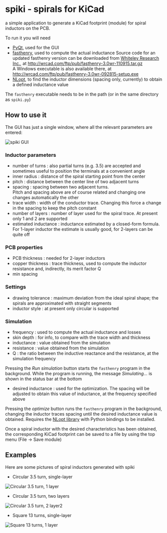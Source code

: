 # spiki - spirals for KiCad

a simple application to generate a KiCad footprint (module) for spiral inductors on the PCB.

To run it you will need
- [PyQt](https://wiki.python.org/moin/PyQt), used for the GUI
- [fasthenry](http://www.rle.mit.edu/cpg/research_codes.htm), used to compute the actual inductance
  Source code for an updated fasthenry version can be downloaded from [Whiteley Research Inc.](http://wrcad.com/freestuff.html), at http://wrcad.com/ftp/pub/fasthenry-3.0wr-110915.tar.gz  
  A Windows executable is also available there, at http://wrcad.com/ftp/pub/fasthenry-3.0wr-092815-setup.exe
- [NLopt](http://ab-initio.mit.edu/wiki/index.php/NLopt), to find the inductor dimensions (spacing only, currently) to obtain a defined inductance value

The `fasthenry` executable needs to be in the path (or in the same directory as `spiki.py`)

## How to use it

The GUI has just a single window, where all the relevant parameters are entered:

![spiki GUI](https://raw.github.com/in3otd/spiki/gh-pages/spiki.png)

### Inductor parameters
- number of turns : also partial turns (e.g. 3.5) are accepted and sometimes useful to position the terminals at a convenient angle
- inner radius : distance of the spiral starting point from the center
- pitch : distance between the center line of two adjacent turns
- spacing : spacing between two adjacent turns.  
  Pitch and spacing above are of course related and changing one changes automatically the other
- trace width : width of the conductor trace. Changing this force a change in the spacing to keep the pitch constant
- number of layers : number of layer used for the spiral trace. At present only 1 and 2 are supported
- estimated inductance : inductance estimated by a closed-form formula.
  For 1-layer inductor the estimate is usually good, for 2-layers can be quite off

### PCB properties
- PCB thickness : needed for 2-layer inductors
- copper thickness : trace thickness, used to compute the inductor resistance and, indirectly, its merit factor Q
- min spacing

### Settings
- drawing tolerance : maximum deviation from the ideal spiral shape; the spirals are approximated with straight segments
- inductor style : at present only circular is supported

### Simulation
- frequency : used to compute the actual inductance and losses
- skin depth : for info, to compare with the trace width and thickness
- inductance : value obtained from the simulation
- resistance : value obtained from the simulation
- Q : the ratio between the inductive reactance and the resistance, at the simulation frequency

Pressing the *Run simulation* button starts the `fasthenry` program in the background. While the program is running, the message *Simulating...* is shown in the status bar at the bottom

- desired inductance : used for the optimization. The spacing will be adjusted to obtain this value of inductance, at the frequency specified above

Pressing the *optimize* button runs the `fasthenry` program in the background, changing the inductor traces spacing until the desired inductance value is obtained. Requires the [NLopt library](http://ab-initio.mit.edu/wiki/index.php/NLopt) with Python bindings to be installed.

Once a spiral inductor with the desired characteristics has been obtained, the corresponding KiCad footprint can be saved to a file by using the top menu (File -> Save module)

## Examples

Here are some pictures of spiral inductors generated with spiki

- Circular 3.5 turn, single-layer

![Circular 3.5 turn, 1 layer](https://raw.github.com/in3otd/spiki/gh-pages/ind_spi_3.5.png)

- Circular 3.5 turn, two layers

![Circular 3.5 turn, 2 layer2](https://raw.github.com/in3otd/spiki/gh-pages/ind_spi_3.5_2layers.png)

- Square 13 turns, single-layer

![Square 13 turns, 1 layer](https://raw.github.com/in3otd/spiki/gh-pages/int_square_13.png)
